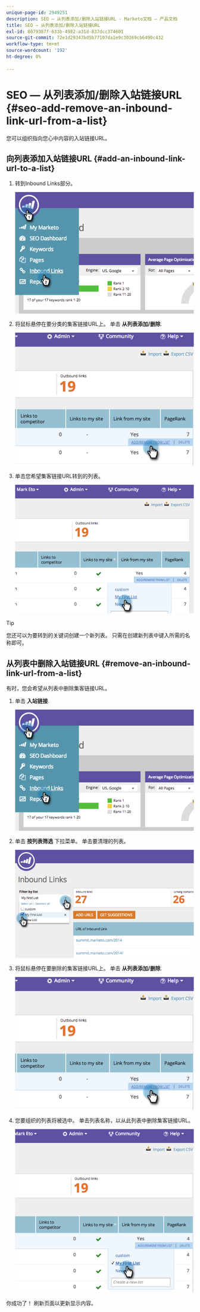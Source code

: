 ```yaml
---
unique-page-id: 2949251
description: SEO — 从列表添加/删除入站链接URL - Marketo文档 — 产品文档
title: SEO — 从列表添加/删除入站链接URL
exl-id: 8079387f-633b-4982-a31d-837dcc374601
source-git-commit: 72e1d29347bd5b77107da1e9c30169cb6490c432
workflow-type: tm+mt
source-wordcount: '192'
ht-degree: 0%

---
```


# SEO — 从列表添加/删除入站链接URL {#seo-add-remove-an-inbound-link-url-from-a-list}

您可以组织指向您心中内容的入站链接URL。

## 向列表添加入站链接URL {#add-an-inbound-link-url-to-a-list}

1. 转到Inbound Links部分。

   ![](assets/image2014-11-20-18-3a27-3a27.png)

1. 将鼠标悬停在要分类的集客链接URL上。 单击 **从列表添加/删除**.

   ![](assets/image2014-11-20-18-3a27-3a40.png)

1. 单击您希望集客链接URL转到的列表。

   ![](assets/image2014-11-20-18-3a28-3a18.png)

>[!TIP]
>
>您还可以为要转到的关键词创建一个新列表。 只需在创建新列表中键入所需的名称即可。

## 从列表中删除入站链接URL {#remove-an-inbound-link-url-from-a-list}

有时，您会希望从列表中删除集客链接URL。

1. 单击 **入站链接**.

   ![](assets/image2014-11-20-18-3a28-3a41.png)

1. 单击 **按列表筛选** 下拉菜单。 单击要清理的列表。

   ![](assets/image2014-11-20-18-3a28-3a57.png)

1. 将鼠标悬停在要删除的集客链接URL上。 单击 **从列表添加/删除**.

   ![](assets/image2014-11-20-18-3a29-3a56.png)

1. 您要组织的列表将被选中。 单击列表名称，以从此列表中删除集客链接URL。

   ![](assets/image2014-11-20-18-3a30-3a10.png)

你成功了！ 刷新页面以更新显示内容。

